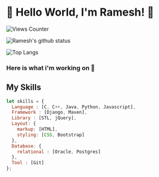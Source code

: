 # 👋 Hello World, I'm Ramesh! 🙏

![Views Counter](https://komarev.com/ghpvc/?username=ramesh-11&color=brightgreen&style=plastic&label=PROFILE+VIEWS)</br>

![Ramesh's github status](https://github-readme-stats.vercel.app/api?username=ramesh-11&show_icons=true&bg_color=30,e96443,904e95&title_color=fff&text_color=fff&count_private=true&include_all_commits=true&layout=compact)

![Top Langs](https://github-readme-stats.vercel.app/api/top-langs/?username=ramesh-11&langs_count=11&layout=compact&bg_color=30,e96443,904e95&title_color=fff&text_color=fff)

### Here is what i'm working on 🙂
## My Skills 

```js
let skills = {
  Language : [C, C++, Java, Python, Javascript],
  Framework : [Django, Maven],
  Library : [STL, jQuery],
  Layout: {
    markup: [HTML],
    styling: [CSS, Bootstrap]
  },
  Database: {
    relational : [Oracle, Postgres]
  },
  Tool : [Git]
};
```


<!--
**ramesh-11/ramesh-11** is a ✨ _special_ ✨ repository because its `README.md` (this file) appears on your GitHub profile.

Here are some ideas to get you started:

- 🔭 I’m currently working on ...
- 🌱 I’m currently learning ...
- 👯 I’m looking to collaborate on ...
- 🤔 I’m looking for help with ...
- 💬 Ask me about ...
- 📫 How to reach me: ...
- 😄 Pronouns: ...
- ⚡ Fun fact: ...
-->

